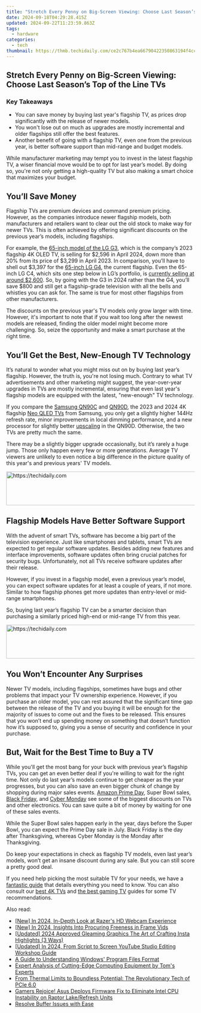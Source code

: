 ```yaml
---
title: "Stretch Every Penny on Big-Screen Viewing: Choose Last Season’s Top of the Line TVs"
date: 2024-09-18T04:29:28.415Z
updated: 2024-09-22T11:23:59.863Z
tags:
  - hardware
categories:
  - tech
thumbnail: https://thmb.techidaily.com/ce2c767b4ea66790422350863194f4cca1e1e1f1b31e78a51ee237f509439d21.jpg
---
```


## Stretch Every Penny on Big-Screen Viewing: Choose Last Season’s Top of the Line TVs

### Key Takeaways

* You can save money by buying last year's flagship TV, as prices drop significantly with the release of newer models.
* You won't lose out on much as upgrades are mostly incremental and older flagships still offer the best features.
* Another benefit of going with a flagship TV, even one from the previous year, is better software support than mid-range and budget models.

 While manufacturer marketing may tempt you to invest in the latest flagship TV, a wiser financial move would be to opt for last year’s model. By doing so, you're not only getting a high-quality TV but also making a smart choice that maximizes your budget.

##  You’ll Save Money

 Flagship TVs are premium devices and command premium pricing. However, as the companies introduce newer flagship models, both manufacturers and retailers want to clear out the old stock to make way for newer TVs. This is often achieved by offering significant discounts on the previous year’s models, including flagships.

 For example, the [65-inch model of the LG G3](https://www.amazon.com/LG-65-Inch-Processor-AI-Powered-OLED65G3PUA/dp/B0BVWZJ2YV/?tag=hotoge-20&ascsubtag=UUhtgUeUpU2002713&asc%5Frefurl=https%3A%2F%2Fwww.howtogeek.com%2Fwant-the-most-tv-for-your-dollar-buy-last-years-flagship-model%2F&asc%5Fcampaign=Evergreen), which is the company’s 2023 flagship 4K OLED TV, is selling for $2,596 in April 2024, down more than 20% from its price of $3,299 in April 2023\. In comparison, you’ll have to shell out $3,397 for the [65-inch LG G4](https://www.amazon.com/dp/B0CVRWSB8D/?tag=hotoge-20&ascsubtag=UUhtgUeUpU2002713&asc%5Frefurl=https%3A%2F%2Fwww.howtogeek.com%2Fwant-the-most-tv-for-your-dollar-buy-last-years-flagship-model%2F&asc%5Fcampaign=Evergreen), the current flagship. Even the 65-inch LG C4, which sits one step below in LG’s portfolio, is [currently selling at around $2,600](https://www.amazon.com/dp/B0CVS18PH9/?tag=hotoge-20&ascsubtag=UUhtgUeUpU2002713&asc%5Frefurl=https%3A%2F%2Fwww.howtogeek.com%2Fwant-the-most-tv-for-your-dollar-buy-last-years-flagship-model%2F&asc%5Fcampaign=Evergreen). So, by going with the G3 in 2024 rather than the G4, you’ll save $800 and still get a flagship-grade television with all the bells and whistles you can ask for. The same is true for most other flagships from other manufacturers.

 The discounts on the previous year's TV models only grow larger with time. However, it's important to note that if you wait too long after the newest models are released, finding the older model might become more challenging. So, seize the opportunity and make a smart purchase at the right time.

##  You’ll Get the Best, New-Enough TV Technology

 It’s natural to wonder what you might miss out on by buying last year’s flagship. However, the truth is, you're not losing much. Contrary to what TV advertisements and other marketing might suggest, the year-over-year upgrades in TVs are mostly incremental, ensuring that even last year's flagship models are equipped with the latest, "new-enough" TV technology.

 If you compare the [Samsung QN90C](https://ai-video-editing.techidaily.com/updated-2024-approved-understanding-the-dynamics-underlying-in-ai-slow-motion-editing/) and [QN90D](https://shop-links.co/link/?exclusive=1&publisher_slug=itechdaily19598&url=https%3A%2F%2Fwww.samsung.com%2Fus%2Ftelevisions-home-theater%2Ftvs%2Fsamsung-neo-qled-4k%2F65-class-qn90d-samsung-neo-qled-4k-qn65qn90dafxza%2F), the 2023 and 2024 4K flagship [Neo QLED TVs](https://some-techniques.techidaily.com/explore-1-5-iphone-podcast-platforms-for-all-for-2024/) from Samsung, you only get a slightly higher 144Hz refresh rate, minor improvements in local dimming performance, and a new processor for slightly better [upscaling](https://extra-information.techidaily.com/your-roadmap-to-mastery-the-ultimate-guide-to-google-podcasting/) in the QN90D. Otherwise, the two TVs are pretty much the same.

 There may be a slightly bigger upgrade occasionally, but it’s rarely a huge jump. Those only happen every few or more generations. Average TV viewers are unlikely to even notice a big difference in the picture quality of this year's and previous years' TV models.

<!-- affiliate ads begin -->
<a href="https://appsumo.8odi.net/c/5597632/2100530/7443" target="_top" id="2100530">
  <img src="//a.impactradius-go.com/display-ad/7443-2100530" border="0" alt="https://techidaily.com" width="728" height="90"/>
</a>
<img height="0" width="0" src="https://appsumo.8odi.net/i/5597632/2100530/7443" style="position:absolute;visibility:hidden;" border="0" />
<!-- affiliate ads end -->

##  Flagship Models Have Better Software Support

 With the advent of smart TVs, software has become a big part of the television experience. Just like smartphones and tablets, smart TVs are expected to get regular software updates. Besides adding new features and interface improvements, software updates often bring crucial patches for security bugs. Unfortunately, not all TVs receive software updates after their release.

 However, if you invest in a flagship model, even a previous year’s model, you can expect software updates for at least a couple of years, if not more. Similar to how flagship phones get more updates than entry-level or mid-range smartphones.

 So, buying last year’s flagship TV can be a smarter decision than purchasing a similarly priced high-end or mid-range TV from this year.

<!-- affiliate ads begin -->
<a href="https://aligracehair.sjv.io/c/5597632/1885947/19272" target="_top" id="1885947">
  <img src="//a.impactradius-go.com/display-ad/19272-1885947" border="0" alt="https://techidaily.com" width="728" height="90"/>
</a>
<img height="0" width="0" src="https://aligracehair.sjv.io/i/5597632/1885947/19272" style="position:absolute;visibility:hidden;" border="0" />
<!-- affiliate ads end -->

##  You Won’t Encounter Any Surprises

 Newer TV models, including flagships, sometimes have bugs and other problems that impact your TV ownership experience. However, if you purchase an older model, you can rest assured that the significant time gap between the release of the TV and you buying it will be enough for the majority of issues to come out and the fixes to be released. This ensures that you won’t end up spending money on something that doesn’t function how it’s supposed to, giving you a sense of security and confidence in your purchase.

##  But, Wait for the Best Time to Buy a TV

 While you'll get the most bang for your buck with previous year’s flagship TVs, you can get an even better deal if you're willing to wait for the right time. Not only do last year’s models continue to get cheaper as the year progresses, but you can also save an even bigger chunk of change by shopping during major sales events. [Amazon Prime Day](https://some-techniques.techidaily.com/in-2024-gaming-hub-clashes-with-content-creation-empire-a-detailed-twitchyoutube-comparison/), Super Bowl sales, [Black Friday](https://facebook-video-content.techidaily.com/boosting-daily-use-tips-to-stay-active-on-facebook/), and [Cyber Monday](https://on-screen-recording.techidaily.com/new-2024-approved-how-to-capture-computer-screens-and-webcam-video-simultaneously-on-windows10/) see some of the biggest discounts on TVs and other electronics. You can save quite a bit of money by waiting for one of these sales events.

 While the Super Bowl sales happen early in the year, days before the Super Bowl, you can expect the Prime Day sale in July. Black Friday is the day after Thanksgiving, whereas Cyber Monday is the Monday after Thanksgiving.

 Do keep your expectations in check as flagship TV models, even last year’s models, won’t get an insane discount during any sale. But you can still score a pretty good deal.

 If you need help picking the most suitable TV for your needs, we have a [fantastic guide](https://some-guidance.techidaily.com/master-the-remastered-yakuza-3-for-pc-with-these-essential-stability-fixes/) that details everything you need to know. You can also consult our [best 4K TVs](https://smart-video-creator.techidaily.com/jaycut-for-beginners-learn-how-to-edit-videos-online-for-free/) and [the best gaming TV](https://instagram-clips.techidaily.com/updated-visionvoice-tips-for-perfectly-sized-insta-posts/) guides for some TV recommendations.

<ins class="adsbygoogle"
     style="display:block"
     data-ad-format="autorelaxed"
     data-ad-client="ca-pub-7571918770474297"
     data-ad-slot="1223367746"></ins>

<ins class="adsbygoogle"
     style="display:block"
     data-ad-client="ca-pub-7571918770474297"
     data-ad-slot="8358498916"
     data-ad-format="auto"
     data-full-width-responsive="true"></ins>

<span class="atpl-alsoreadstyle">Also read:</span>
<div><ul>
<li><a href="https://desktop-recording.techidaily.com/new-in-2024-in-depth-look-at-razers-hd-webcam-experience/"><u>[New] In 2024, In-Depth Look at Razer's HD Webcam Experience</u></a></li>
<li><a href="https://fox-http.techidaily.com/new-in-2024-insights-into-procuring-freeness-in-frame-vids/"><u>[New] In 2024, Insights Into Procuring Freeness in Frame Vids</u></a></li>
<li><a href="https://instagram-clips.techidaily.com/updated-2024-approved-gleaming-graphics-the-art-of-crafting-insta-highlights-3-ways/"><u>[Updated] 2024 Approved Gleaming Graphics The Art of Crafting Insta Highlights (3 Ways)</u></a></li>
<li><a href="https://youtube-docs.techidaily.com/ed-in-2024-from-script-to-screen-youtube-studio-editing-workshop-guide/"><u>[Updated] In 2024, From Script to Screen YouTube Studio Editing Workshop Guide</u></a></li>
<li><a href="https://windows11.techidaily.com/a-guide-to-understanding-windows-program-files-format/"><u>A Guide to Understanding Windows' Program Files Format</u></a></li>
<li><a href="https://hardware-tips.techidaily.com/expert-analysis-of-cutting-edge-computing-equipment-by-toms-experts/"><u>Expert Analysis of Cutting-Edge Computing Equipment by Tom's Experts</u></a></li>
<li><a href="https://hardware-tips.techidaily.com/from-thermal-limits-to-boundless-potential-the-revolutionary-tech-of-pcie-60/"><u>From Thermal Limits to Boundless Potential: The Revolutionary Tech of PCIe 6.0</u></a></li>
<li><a href="https://hardware-tips.techidaily.com/gamers-rejoice-asus-deploys-firmware-fix-to-eliminate-intel-cpu-instability-on-raptor-lakerefresh-units/"><u>Gamers Rejoice! Asus Deploys Firmware Fix to Eliminate Intel CPU Instability on Raptor Lake/Refresh Units</u></a></li>
<li><a href="https://graphic-issues.techidaily.com/resolve-buffer-issues-with-ease/"><u>Resolve Buffer Issues with Ease</u></a></li>
</ul></div>

